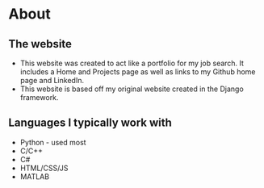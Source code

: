 # About
## The website
* This website was created to act like a portfolio for my job search. It includes a Home and Projects page as well as links to my Github home page and LinkedIn.
* This website is based off my original website created in the Django framework.
## Languages I typically work with
* Python - used most
* C/C++
* C#
* HTML/CSS/JS
* MATLAB
